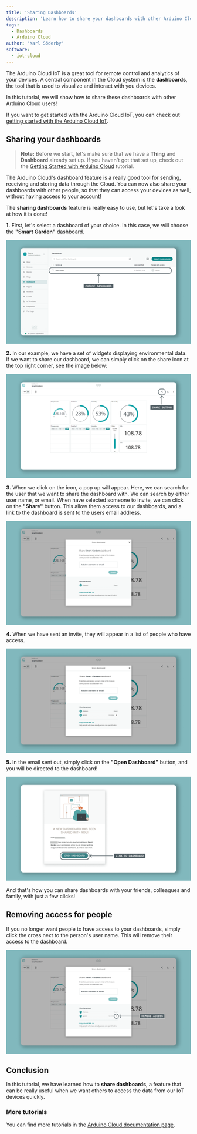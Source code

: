```yaml
---
title: 'Sharing Dashboards'
description: 'Learn how to share your dashboards with other Arduino Cloud users.'
tags: 
  - Dashboards
  - Arduino Cloud
author: 'Karl Söderby'
software:
  - iot-cloud
---
```


The Arduino Cloud IoT is a great tool for remote control and analytics of your devices. A central component in the Cloud system is the **dashboards**, the tool that is used to visualize and interact with you devices. 

In this tutorial, we will show how to share these dashboards with other Arduino Cloud users! 

If you want to get started with the Arduino Cloud IoT, you can check out [getting started with the Arduino Cloud IoT](/arduino-cloud/guides/overview).


## Sharing your dashboards

>**Note:** Before we start, let's make sure that we have a **Thing** and **Dashboard** already set up. If you haven't got that set up, check out the [Getting Started with Arduino Cloud](/arduino-cloud/guides/overview) tutorial.

The Arduino Cloud's dashboard feature is a really good tool for sending, receiving and storing data through the Cloud. You can now also share your dashboards with other people, so that they can access your devices as well, without having access to your account!

The **sharing dashboards** feature is really easy to use, but let's take a look at how it is done!

**1.** First, let's select a dashboard of your choice. In this case, we will choose the **"Smart Garden"** dashboard.

![Choose the dashboard you want to share.](assets/cloud-sharing-dashboards-img01.png)

**2.** In our example, we have a set of widgets displaying environmental data. If we want to share our dashboard, we can simply click on the share icon at the top right corner, see the image below:

![Click on the share button.](assets/cloud-sharing-dashboards-img02.png)

**3.** When we click on the icon, a pop up will appear. Here, we can search for the user that we want to share the dashboard with. We can search by either user name, or email. When have selected someone to invite, we can click on the **"Share"** button. This allow them access to our dashboards, and a link to the dashboard is sent to the users email address.

![Enter the email/user name and click on share.](assets/cloud-sharing-dashboards-img03.png)

**4.** When we have sent an invite, they will appear in a list of people who have access.

![List of people that has access.](assets/cloud-sharing-dashboards-img04.png)

**5.** In the email sent out, simply click on the **"Open Dashboard"** button, and you will be directed to the dashboard!

![Receiving the email.](assets/cloud-sharing-dashboards-img05.png)

And that's how you can share dashboards with your friends, colleagues and family, with just a few clicks!

## Removing access for people

If you no longer want people to have access to your dashboards, simply click the cross next to the person's user name. This will remove their access to the dashboard.

![Removing the access.](assets/cloud-sharing-dashboards-img06.png)

## Conclusion

In this tutorial, we have learned how to **share dashboards**, a feature that can be really useful when we want others to access the data from our IoT devices quickly.

### More tutorials

You can find more tutorials in the [Arduino Cloud documentation page](/arduino-cloud/).